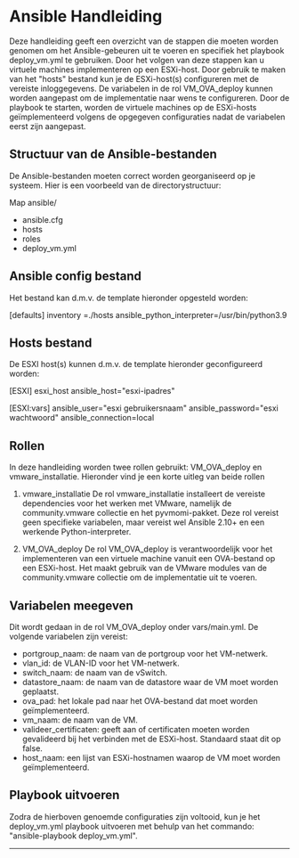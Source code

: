 # Ansible Handleiding

Deze handleiding geeft een overzicht van de stappen die moeten worden genomen om het Ansible-gebeuren uit te voeren en specifiek het playbook deploy_vm.yml te gebruiken. Door het volgen van deze stappen kan u virtuele machines implementeren op een ESXi-host. Door gebruik te maken van het "hosts" bestand kun je de ESXi-host(s) configureren met de vereiste inloggegevens. De variabelen in de rol VM_OVA_deploy kunnen worden aangepast om de implementatie naar wens te configureren. Door de playbook te starten, worden de virtuele machines op de ESXi-hosts geïmplementeerd volgens de opgegeven configuraties nadat de variabelen eerst zijn aangepast.

## Structuur van de Ansible-bestanden
De Ansible-bestanden moeten correct worden georganiseerd op je systeem. Hier is een voorbeeld van de directorystructuur:

Map ansible/
* ansible.cfg
* hosts
* roles
* deploy_vm.yml

## Ansible config bestand
Het bestand kan d.m.v. de template hieronder opgesteld worden:

[defaults]
inventory =./hosts
ansible_python_interpreter=/usr/bin/python3.9

## Hosts bestand
De ESXI host(s) kunnen d.m.v. de template hieronder geconfigureerd worden:

[ESXI]
esxi_host ansible_host="esxi-ipadres"

[ESXI:vars]
ansible_user="esxi gebruikersnaam"
ansible_password="esxi wachtwoord"
ansible_connection=local

## Rollen
In deze handleiding worden twee rollen gebruikt: VM_OVA_deploy en vmware_installatie. 
Hieronder vind je een korte uitleg van beide rollen

1) vmware_installatie
De rol vmware_installatie installeert de vereiste dependencies voor het werken met VMware, namelijk de community.vmware collectie en het pyvmomi-pakket. Deze rol vereist geen specifieke variabelen, maar vereist wel Ansible 2.10+ en een werkende Python-interpreter.

2) VM_OVA_deploy
De rol VM_OVA_deploy is verantwoordelijk voor het implementeren van een virtuele machine vanuit een OVA-bestand op een ESXi-host. Het maakt gebruik van de VMware modules van de community.vmware collectie om de implementatie uit te voeren. 

## Variabelen meegeven
Dit wordt gedaan in de rol VM_OVA_deploy onder vars/main.yml. De volgende variabelen zijn vereist:

* portgroup_naam: de naam van de portgroup voor het VM-netwerk.
* vlan_id: de VLAN-ID voor het VM-netwerk.
* switch_naam: de naam van de vSwitch.
* datastore_naam: de naam van de datastore waar de VM moet worden geplaatst.
* ova_pad: het lokale pad naar het OVA-bestand dat moet worden geïmplementeerd.
* vm_naam: de naam van de VM.
* valideer_certificaten: geeft aan of certificaten moeten worden gevalideerd bij het verbinden met de ESXi-host. Standaard staat dit op false.
* host_naam: een lijst van ESXi-hostnamen waarop de VM moet worden geïmplementeerd.

## Playbook uitvoeren
Zodra de hierboven genoemde configuraties zijn voltooid, kun je het deploy_vm.yml playbook uitvoeren met behulp van het commando: "ansible-playbook deploy_vm.yml".
***
